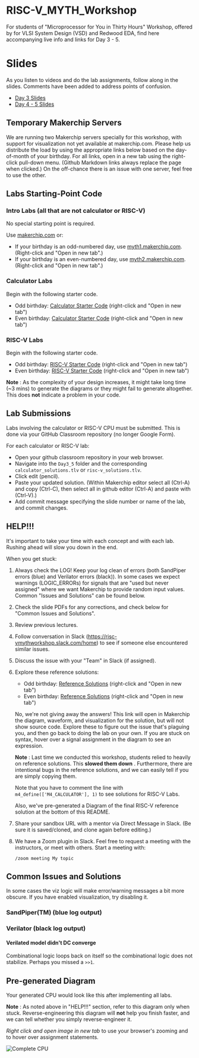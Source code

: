 # RISC-V_MYTH_Workshop

For students of "Microprocessor for You in Thirty Hours" Workshop, offered by for VLSI System Design (VSD) and Redwood EDA, find here accompanying live info and links for Day 3 - 5.

# Slides

As you listen to videos and do the lab assignments, follow along in the slides. Comments have been added to address points of confusion.

  - [Day 3 Slides](https://drive.google.com/file/d/1ZcjLzg-53It4CO3jDLofiUPZJ485JZ_g/view?usp=sharing)
  - [Day 4 - 5 Slides](https://drive.google.com/file/d/1tqvXmFru31-tezDX30jTNJoLcQk308UM/view?usp=sharing)

## Temporary Makerchip Servers

We are running two Makerchip servers specially for this workshop, with support for visualization not yet available at makerchip.com. Please help us distribute the load by using the appropriate links below based on the day-of-month of your birthday. For all links, open in a new tab using the right-click pull-down menu. (Github Markdown links always replace the page when clicked.) On the off-chance there is an issue with one server, feel free to use the other.

## Labs Starting-Point Code

### Intro Labs (all that are not calculator or RISC-V)

No special starting point is required.

Use [makerchip.com](https://www.makerchip.com) or:

  - If your birthday is an odd-numbered day, use [myth1.makerchip.com](https://myth1.makerchip.com). (Right-click and "Open in new tab".)
  - If your birthday is an even-numbered day, use [myth2.makerchip.com](https://myth2.makerchip.com). (Right-click and "Open in new tab".)


### Calculator Labs

Begin with the following starter code.

  - Odd birthday: <a href="https://myth1.makerchip.com/sandbox?code_url=https:%2F%2Fraw.githubusercontent.com%2Fstevehoover%2FRISC-V_MYTH_Workshop%2Fmaster%2Fcalculator_shell.tlv" target="_blank" atom_fix="_">Calculator Starter Code</a> (right-click and "Open in new tab")
  - Even birthday: <a href="https://myth2.makerchip.com/sandbox?code_url=https:%2F%2Fraw.githubusercontent.com%2Fstevehoover%2FRISC-V_MYTH_Workshop%2Fmaster%2Fcalculator_shell.tlv" target="_blank" atom_fix="_">Calculator Starter Code</a> (right-click and "Open in new tab")

### RISC-V Labs

Begin with the following starter code.

  - Odd birthday: <a href="https://myth1.makerchip.com/sandbox?code_url=https:%2F%2Fraw.githubusercontent.com%2Fstevehoover%2FRISC-V_MYTH_Workshop%2Fmaster%2Frisc-v_shell.tlv" target="_blank" atom_fix="_">RISC-V Starter Code</a> (right-click and "Open in new tab")
  - Even birthday: <a href="https://myth2.makerchip.com/sandbox?code_url=https:%2F%2Fraw.githubusercontent.com%2Fstevehoover%2FRISC-V_MYTH_Workshop%2Fmaster%2Frisc-v_shell.tlv" target="_blank" atom_fix="_">RISC-V Starter Code</a> (right-click and "Open in new tab")


**Note** : As the complexity of your design increases, it might take long time (~3 mins) to generate the diagrams or they might fail to generate altogether.
This does **not** indicate a problem in your code. 


## Lab Submissions

Labs involving the calculator or RISC-V CPU must be submitted. This is done via your GitHub Classroom repository (no longer Google Form).

For each calculator or RISC-V lab:
 - Open your github classroom repository in your web browser.
 - Navigate into the `Day3_5` folder and the corresponding `calculator_solutions.tlv` or `risc-v_solutions.tlv`.
 - Click edit (pencil).
 - Paste your updated solution. (Within Makerchip editor select all (Ctrl-A) and copy (Ctrl-C), then select all in github editor (Ctrl-A) and paste with (Ctrl-V).)
 - Add commit message specifying the slide number or name of the lab, and commit changes.

## HELP!!!

It's important to take your time with each concept and with each lab. Rushing ahead will slow you down in the end.

When you get stuck:

  1. Always check the LOG! Keep your log clean of errors (both SandPiper errors (blue) and Verilator errors (black)). In some cases we expect warnings (LOGIC_ERRORs) for signals that are "used but never assigned" where we want Makerchip to provide random input values. Common "Issues and Solutions" can be found below.
  1. Check the slide PDFs for any corrections, and check below for "Common Issues and Solutions".
  1. Review previous lectures.
  1. Follow conversation in Slack (https://risc-vmythworkshop.slack.com/home) to see if someone else encountered similar issues.
  1. Discuss the issue with your "Team" in Slack (if assigned).
  1. Explore these reference solutions:

     - Odd birthday: <a href="https://myth1.makerchip.com/sandbox?code_url=https:%2F%2Fraw.githubusercontent.com%2Fstevehoover%2FRISC-V_MYTH_Workshop%2Fmaster%2Freference_solutions.tlv" target="_blank" atom_fix="_">Reference Solutions</a> (right-click and "Open in new tab")
     - Even birthday: <a href="https://myth2.makerchip.com/sandbox?code_url=https:%2F%2Fraw.githubusercontent.com%2Fstevehoover%2FRISC-V_MYTH_Workshop%2Fmaster%2Freference_solutions.tlv" target="_blank" atom_fix="_">Reference Solutions</a> (right-click and "Open in new tab")
  
     No, we're not giving away the answers! This link will open in Makerchip the diagram, waveform, and visualization for the solution, but will not show source code. Explore these to figure out the issue that's plaguing you, and then go back to doing the lab on your own. If you are stuck on syntax, hover over a signal assignment in the diagram to see an expression.

     **Note** : Last time we conducted this workshop, students relied to heavily on reference solutions. This **slowed them down** . Furthermore, there are intentional bugs in the reference solutions, and we can easily tell if you are simply copying them.

     Note that you have to comment the line with `m4_define(['M4_CALCULATOR'], 1)` to see solutions for RISC-V Labs. 
  
     Also, we've pre-generated a Diagram of the final RISC-V reference solution at the bottom of this README.

  1. Share your sandbox URL with a mentor via Direct Message in Slack. (Be sure it is saved/cloned, and clone again before editing.)
  1. We have a Zoom plugin in Slack. Feel free to request a meeting with the instructors, or meet with others. Start a meeting with:
  
     `/zoom meeting My topic`

## Common Issues and Solutions

In some cases the viz logic will make error/warning messages a bit more obscure. If you have enabled visualization, try disabling it.

### SandPiper(TM) (blue log output)

### Verilator (black log output)

#### Verilated model didn't DC converge

Combinational logic loops back on itself so the combinational logic does not stabilize. Perhaps you missed a `>>1`.

## Pre-generated Diagram

Your generated CPU would look like this after implementing all labs.

**Note** : As noted above in "HELP!!!" section, refer to this diagram only when stuck. Reverse-engineering this diagram will **not** help you finish faster, and we can tell whether you simply reverse-engineer it.

*Right click and open image in new tab* to use your browser's zooming and to hover over assignment statements.

![Complete CPU](tlv_lib/fullcore.svg)
